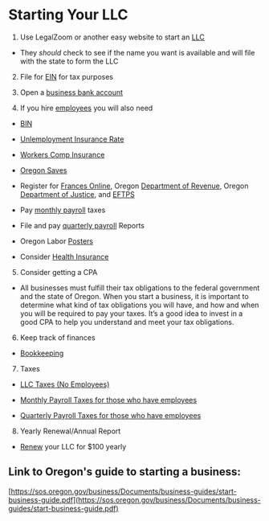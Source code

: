 # Starting Your LLC

1. Use LegalZoom or another easy website to start an [LLC](llc.md)

* They *should* check to see if the name you want is available and will file with the state to form the LLC

2. File for [EIN](ein.md) for tax purposes

3. Open a [business bank account](bank_account.md)

4. If you hire [employees](having_employees.md) you will also need

* [BIN](bin.md)

* [Unlemployment Insurance Rate](unemployment_insurance_rate.md)

* [Workers Comp Insurance](workers_comp_insurance.md)

* [Oregon Saves](oregon_saves.md)

* Register for [Frances Online](frances_online.md), Oregon [Department of Revenue](department_of_revenue.md), Oregon [Department of Justice](department_of_justice.md), and [EFTPS](eftps.md)

* Pay [monthly payroll](monthly_payroll_taxes.md) taxes

* File and pay [quarterly payroll](quarterly_payroll_taxes_and_reports.md) Reports

* Oregon Labor [Posters](required_worksite_posters.md)

* Consider [Health Insurance](health_insurance.md)

5. Consider getting a CPA

* All businesses must fulfill their tax obligations to the federal government and the state of Oregon. When you start a business, it is important to determine what kind of tax obligations you will have, and how and when you will be required to pay your taxes. It’s a good idea to invest in a good CPA to help you understand and meet your tax obligations.

6. Keep track of finances

* [Bookkeeping](bookkeeping.md)

7. Taxes

* [LLC Taxes (No Employees)](llc_taxes_no_employees.md)

* [Monthly Payroll Taxes for those who have employees](monthly_payroll_taxes.md)

* [Quarterly Payroll Taxes for those who have employees](quarterly_payroll_taxes_and_reports.md)

8. Yearly Renewal/Annual Re​port

* [Renew](yearly_renewal.md) your LLC for $100 yearly


## Link to Oregon's guide to starting a business:

[https://sos.oregon.gov/business/Documents/business-guides/start-business-guide.pdf](https://sos.oregon.gov/business/Documents/business-guides/start-business-guide.pdf)